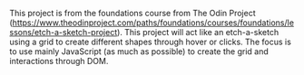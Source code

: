 This project is from the foundations course from The Odin Project (https://www.theodinproject.com/paths/foundations/courses/foundations/lessons/etch-a-sketch-project). This project will act like an etch-a-sketch using a grid to create different shapes through hover or clicks. The focus is to use mainly JavaScript (as much as possible) to create the grid and interactions through DOM. 